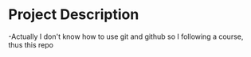 # Project Description
-Actually I don't know how to use git and github so I following a course, thus this repo
